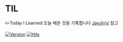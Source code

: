 # TIL
:pencil2:Today I Learned 오늘 배운 것을 기록합니다
[JayJin](https://github.com/milooy)님 참고

[![Version](https://img.shields.io/badge/version-2020.01.03-orange.svg)](./VERSION)
[![Hits](https://hits.seeyoufarm.com/api/count/incr/badge.svg?url=https://github.com/jdaun/TIL)](https://hits.seeyoufarm.com/)
